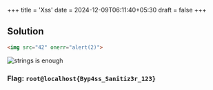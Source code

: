 +++
title = 'Xss'
date = 2024-12-09T06:11:40+05:30
draft = false
+++

## Solution

```html
<img src="42" onerr="alert(2)">
```

![`strings` is enough](/posts/root@localhost_writeup_assets/xss.png)

### Flag: `root@localhost{Byp4ss_Sanitiz3r_123}`
